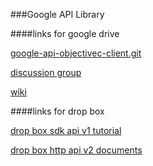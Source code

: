 ###Google API Library

####links for google drive

[google-api-objectivec-client.git](https://github.com/google/google-api-objectivec-client)

[discussion group](https://groups.google.com/forum/#!forum/google-api-objectivec-client)

[wiki](https://github.com/google/google-api-objectivec-client/wiki#introduction-to-the-google-apis-client-library-for-objective-c)

####links for drop box

[drop box sdk api v1 tutorial](https://www.dropbox.com/developers-v1/core/sdks/ios)

[drop box http api v2 documents](https://www.dropbox.com/developers/documentation/http#documentation)